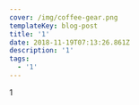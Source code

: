 ```yaml
---
cover: /img/coffee-gear.png
templateKey: blog-post
title: '1'
date: 2018-11-19T07:13:26.861Z
description: '1'
tags:
  - '1'
---
```

1
